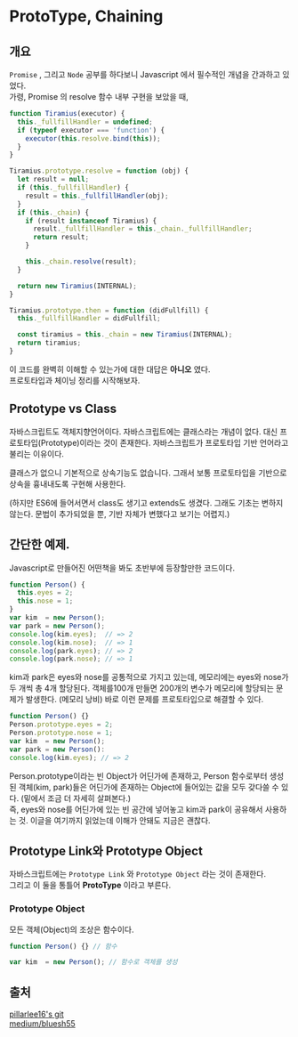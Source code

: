 # ProtoType, Chaining

## 개요 
`Promise` , 그리고 `Node` 공부를 하다보니 Javascript 에서 필수적인 개념을 간과하고 있었다.  
가령, Promise 의 resolve 함수 내부 구현을 보았을 때,  

```javascript
function Tiramius(executor) {
  this._fullfillHandler = undefined;
  if (typeof executor === 'function') {
    executor(this.resolve.bind(this));
  }
}

Tiramius.prototype.resolve = function (obj) {
  let result = null;
  if (this._fullfillHandler) {
    result = this._fullfillHandler(obj);
  }
  if (this._chain) {
    if (result instanceof Tiramius) {
      result._fullfillHandler = this._chain._fullfillHandler;
      return result;
    }

    this._chain.resolve(result);
  }

  return new Tiramius(INTERNAL);
}

Tiramius.prototype.then = function (didFullfill) {
  this._fullfillHandler = didFullfill;

  const tiramius = this._chain = new Tiramius(INTERNAL);
  return tiramius;
}
```

이 코드를 완벽히 이해할 수 있는가에 대한 대답은 **아니오** 였다.  
프로토타입과 체이닝 정리를 시작해보자. 

## Prototype vs Class
자바스크립트도 객체지향언어이다. 자바스크립트에는 클래스라는 개념이 없다. 대신 프로토타입(Prototype)이라는 것이 존재한다. 자바스크립트가 프로토타입 기반 언어라고 불리는 이유이다.

클래스가 없으니 기본적으로 상속기능도 없습니다. 그래서 보통 프로토타입을 기반으로 상속을 흉내내도록 구현해 사용한다.

(하지만 ES6에 들어서면서 class도 생기고 extends도 생겼다. 그래도 기초는 변하지 않는다. 문법이 추가되었을 뿐, 기반 자체가 변했다고 보기는 어렵지.)  

## 간단한 예제.

Javascript로 만들어진 어떤책을 봐도 초반부에 등장할만한 코드이다.

```javascript
function Person() {
  this.eyes = 2;
  this.nose = 1;
}
var kim  = new Person();
var park = new Person();
console.log(kim.eyes);  // => 2
console.log(kim.nose);  // => 1
console.log(park.eyes); // => 2
console.log(park.nose); // => 1
```

kim과 park은 eyes와 nose를 공통적으로 가지고 있는데, 메모리에는 eyes와 nose가 두 개씩 총 4개 할당된다. 객체를100개 만들면 200개의 변수가 메모리에 할당되는 문제가 발생한다. (메모리 낭비)
바로 이런 문제를 프로토타입으로 해결할 수 있다.  

```javascript
function Person() {}
Person.prototype.eyes = 2;
Person.prototype.nose = 1;
var kim  = new Person();
var park = new Person():
console.log(kim.eyes); // => 2
```
Person.prototype이라는 빈 Object가 어딘가에 존재하고, Person 함수로부터 생성된 객체(kim, park)들은 어딘가에 존재하는 Object에 들어있는 값을 모두 갖다쓸 수 있다. 
(밑에서 조금 더 자세히 살펴본다.)  
즉, eyes와 nose를 어딘가에 있는 빈 공간에 넣어놓고 kim과 park이 공유해서 사용하는 것. 이글을 여기까지 읽었는데 이해가 안돼도 지금은 괜찮다.  

## Prototype Link와 Prototype Object
자바스크립트에는 `Prototype Link` 와 `Prototype Object` 라는 것이 존재한다.  
그리고 이 둘을 통틀어 **ProtoType** 이라고 부른다.  

### Prototype Object
모든 객체(Object)의 조상은 함수이다. 

```javascript
function Person() {} // 함수

var kim  = new Person(); // 함수로 객체를 생성 
```


## 

## 출처
[pillarlee16's git](https://github.com/pillarlee16/tiramiusjs/blob/master/tiramius.js)  
[medium/bluesh55](https://medium.com/@bluesh55/javascript-prototype-%EC%9D%B4%ED%95%B4%ED%95%98%EA%B8%B0-f8e67c286b67)
